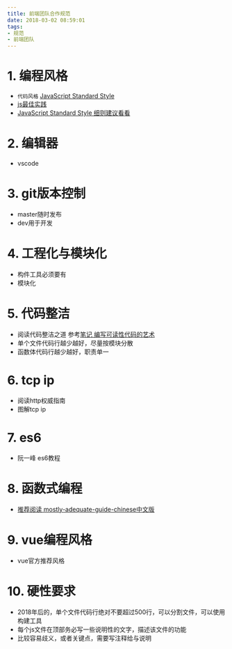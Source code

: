 ```yaml
---
title: 前端团队合作规范
date: 2018-03-02 08:59:01
tags:
- 规范
- 前端团队
---
```


# 1. 编程风格
- `代码风格` [JavaScript Standard Style](https://standardjs.com/readme-zhcn.html)
- [js最佳实践](https://wdd.js.org/js-best-parctices/#/)
- [JavaScript Standard Style 细则建议看看](https://standardjs.com/rules.html)

# 2. 编辑器
- vscode

# 3. git版本控制
- master随时发布
- dev用于开发

# 4. 工程化与模块化
- 构件工具必须要有
- 模块化

# 5. 代码整洁
- 阅读代码整洁之道 参考[笔记 编写可读性代码的艺术](https://wdd.js.org/art-of-readable-code.html)
- 单个文件代码行越少越好，尽量按模块分散
- 函数体代码行越少越好，职责单一

# 6. tcp ip
- 阅读http权威指南
- 图解tcp ip

# 7. es6
- 阮一峰 es6教程

# 8. 函数式编程
- [推荐阅读 mostly-adequate-guide-chinese中文版](https://llh911001.gitbooks.io/mostly-adequate-guide-chinese/content/)

# 9. vue编程风格
- vue官方推荐风格

# 10. 硬性要求
- 2018年后的，单个文件代码行绝对不要超过500行，可以分割文件，可以使用构建工具
- 每个js文件在顶部务必写一些说明性的文字，描述该文件的功能
- 比较容易歧义，或者关键点，需要写注释给与说明
